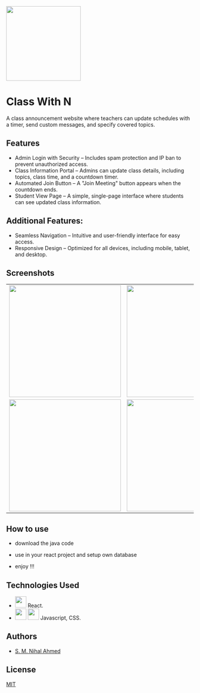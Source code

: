 <img src="https://github.com/user-attachments/assets/2bacf958-1576-4228-a736-e5b4b1e7d241" width="200">


# Class With N

A class announcement website where teachers can update schedules with a timer, send custom messages, and specify covered topics.

## Features

- Admin Login with Security – Includes spam protection and IP ban to prevent unauthorized access.
- Class Information Portal – Admins can update class details, including topics, class time, and a countdown timer.
- Automated Join Button – A "Join Meeting" button appears when the countdown ends.
- Student View Page – A simple, single-page interface where students can see updated class information.


## Additional Features:
- Seamless Navigation – Intuitive and user-friendly interface for easy access.
- Responsive Design – Optimized for all devices, including mobile, tablet, and desktop.



## Screenshots

<table>
  <tr>
    <td><img src="https://github.com/user-attachments/assets/b061033f-0b29-46f9-bbe7-a6b0bc2d1271" width="300"></td>
    <td><img src="https://github.com/user-attachments/assets/1594e940-1668-4476-9d1c-c823037ce00d" width="300"></td>
  </tr>
  <tr>
    <td><img src="https://github.com/user-attachments/assets/b541cb74-a532-42f6-b908-bed88e943654" width="300"></td>
    <td><img src="https://github.com/user-attachments/assets/391f9bd5-fcf5-474d-9eea-9f1573419a7d" width="300"></td>
  </tr>
</table>


## How to use

- download the java code

- use in your react project and setup own database

- enjoy !!!



## Technologies Used
- <img src="https://github.com/user-attachments/assets/ac50ce72-4bfd-4289-8b8a-127fb5dc0b13" width="30"> React.
- <img src="https://github.com/user-attachments/assets/88ff21ba-90dd-4495-9104-7a2705fa7ce9" width="30"> <img src="https://github.com/user-attachments/assets/0ee637ad-a721-436f-bc6c-a67d0dae13d4" width="30"> Javascript, CSS.

## Authors
- [S. M. Nihal Ahmed](https://github.com/nihal4)


## License

[MIT](https://choosealicense.com/licenses/mit/)


